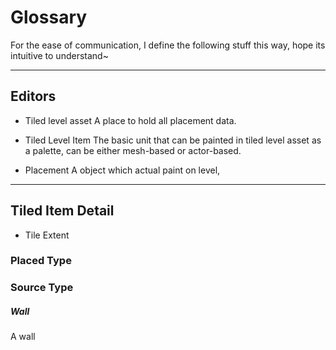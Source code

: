 # Glossary

For the ease of communication, I define the following stuff this way, hope its intuitive to understand~

---
## Editors

* Tiled level asset
    A place to hold all placement data.

* Tiled Level Item
    The basic unit that can be painted in tiled level asset as a palette, can be either mesh-based or actor-based.

* Placement
    A object which actual paint on level, 

---
## Tiled Item Detail

* Tile Extent

### Placed Type

### Source Type

##### Wall
A wall 
